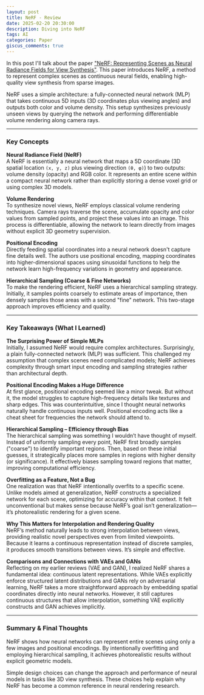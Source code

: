 ```yaml
---
layout: post
title: NeRF - Review
date: 2025-02-20 20:30:00
description: Diving into NeRF
tags: AI
categories: Paper
giscus_comments: true
---
```


In this post I'll talk about the paper ["NeRF: Representing Scenes as Neural Radiance Fields for View Synthesis"](https://arxiv.org/abs/2003.08934). This paper introduces NeRF, a method to represent complex scenes as continuous neural fields, enabling high-quality view synthesis from sparse images.  

NeRF uses a simple architecture: a fully-connected neural network (MLP) that takes continuous 5D inputs (3D coordinates plus viewing angles) and outputs both color and volume density. This setup synthesizes previously unseen views by querying the network and performing differentiable volume rendering along camera rays.

---

### Key Concepts

**Neural Radiance Field (NeRF)**  
A NeRF is essentially a neural network that maps a 5D coordinate (3D spatial location `(x, y, z)` plus viewing direction `(θ, φ)`) to two outputs: volume density (opacity) and RGB color. It represents an entire scene within a compact neural network rather than explicitly storing a dense voxel grid or using complex 3D models.

**Volume Rendering**  
To synthesize novel views, NeRF employs classical volume rendering techniques. Camera rays traverse the scene, accumulate opacity and color values from sampled points, and project these values into an image. This process is differentiable, allowing the network to learn directly from images without explicit 3D geometry supervision.

**Positional Encoding**  
Directly feeding spatial coordinates into a neural network doesn't capture fine details well. The authors use positional encoding, mapping coordinates into higher-dimensional spaces using sinusoidal functions to help the network learn high-frequency variations in geometry and appearance.

**Hierarchical Sampling (Coarse & Fine Networks)**  
To make the rendering efficient, NeRF uses a hierarchical sampling strategy. Initially, it samples points coarsely to estimate areas of importance, then densely samples those areas with a second "fine" network. This two-stage approach improves efficiency and quality.

---

### Key Takeaways (What I Learned)

**The Surprising Power of Simple MLPs**  
Initially, I assumed NeRF would require complex architectures. Surprisingly, a plain fully-connected network (MLP) was sufficient. This challenged my assumption that complex scenes need complicated models; NeRF achieves complexity through smart input encoding and sampling strategies rather than architectural depth.

**Positional Encoding Makes a Huge Difference**  
At first glance, positional encoding seemed like a minor tweak. But without it, the model struggles to capture high-frequency details like textures and sharp edges. This was counterintuitive, since I thought neural networks naturally handle continuous inputs well. Positional encoding acts like a cheat sheet for frequencies the network should attend to.

**Hierarchical Sampling – Efficiency through Bias**  
The hierarchical sampling was something I wouldn’t have thought of myself. Instead of uniformly sampling every point, NeRF first broadly samples ("coarse") to identify important regions. Then, based on these initial guesses, it strategically places more samples in regions with higher density (or significance). It effectively biases sampling toward regions that matter, improving computational efficiency.

**Overfitting as a Feature, Not a Bug**  
One realization was that NeRF intentionally overfits to a specific scene. Unlike models aimed at generalization, NeRF constructs a specialized network for each scene, optimizing for accuracy within that context. It felt unconventional but makes sense because NeRF’s goal isn’t generalization—it’s photorealistic rendering for a given scene.

**Why This Matters for Interpolation and Rendering Quality**  
NeRF’s method naturally leads to strong interpolation between views, providing realistic novel perspectives even from limited viewpoints. Because it learns a continuous representation instead of discrete samples, it produces smooth transitions between views. It’s simple and effective.

**Comparisons and Connections with VAEs and GANs**  
Reflecting on my earlier reviews (VAE and GAN), I realized NeRF shares a fundamental idea: continuous latent representations. While VAEs explicitly enforce structured latent distributions and GANs rely on adversarial learning, NeRF takes a more straightforward approach by embedding spatial coordinates directly into neural networks. However, it still captures continuous structures that allow interpolation, something VAE explicitly constructs and GAN achieves implicitly.

---

### Summary & Final Thoughts
NeRF shows how neural networks can represent entire scenes using only a few images and positional encodings. By intentionally overfitting and employing hierarchical sampling, it achieves photorealistic results without explicit geometric models.  

Simple design choices can change the approach and performance of neural models in tasks like 3D view synthesis. These choices help explain why NeRF has become a common reference in neural rendering research.
